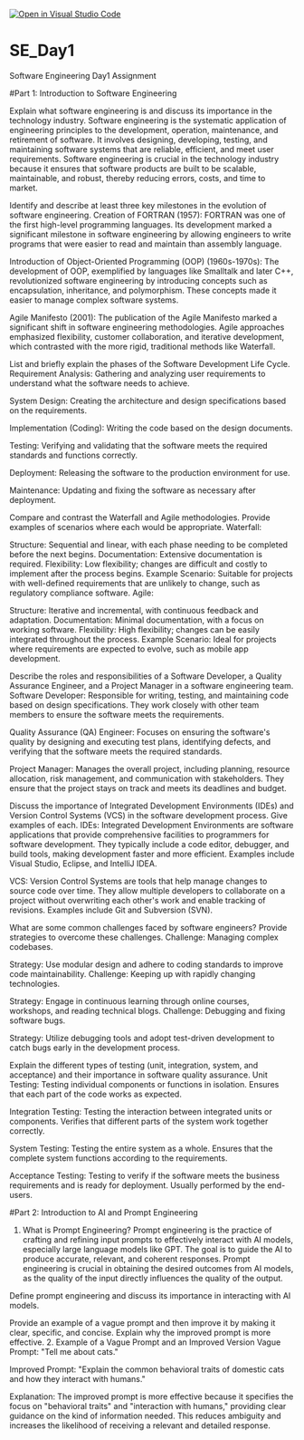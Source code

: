 [![Open in Visual Studio Code](https://classroom.github.com/assets/open-in-vscode-2e0aaae1b6195c2367325f4f02e2d04e9abb55f0b24a779b69b11b9e10269abc.svg)](https://classroom.github.com/online_ide?assignment_repo_id=15585911&assignment_repo_type=AssignmentRepo)
# SE_Day1
Software Engineering Day1 Assignment

#Part 1: Introduction to Software Engineering

Explain what software engineering is and discuss its importance in the technology industry.
Software engineering is the systematic application of engineering principles to the development, operation, maintenance, and retirement of software. It involves designing, developing, testing, and maintaining software systems that are reliable, efficient, and meet user requirements. Software engineering is crucial in the technology industry because it ensures that software products are built to be scalable, maintainable, and robust, thereby reducing errors, costs, and time to market.

Identify and describe at least three key milestones in the evolution of software engineering.
Creation of FORTRAN (1957): FORTRAN was one of the first high-level programming languages. Its development marked a significant milestone in software engineering by allowing engineers to write programs that were easier to read and maintain than assembly language.

Introduction of Object-Oriented Programming (OOP) (1960s-1970s): The development of OOP, exemplified by languages like Smalltalk and later C++, revolutionized software engineering by introducing concepts such as encapsulation, inheritance, and polymorphism. These concepts made it easier to manage complex software systems.

Agile Manifesto (2001): The publication of the Agile Manifesto marked a significant shift in software engineering methodologies. Agile approaches emphasized flexibility, customer collaboration, and iterative development, which contrasted with the more rigid, traditional methods like Waterfall.

List and briefly explain the phases of the Software Development Life Cycle.
Requirement Analysis: Gathering and analyzing user requirements to understand what the software needs to achieve.

System Design: Creating the architecture and design specifications based on the requirements.

Implementation (Coding): Writing the code based on the design documents.

Testing: Verifying and validating that the software meets the required standards and functions correctly.

Deployment: Releasing the software to the production environment for use.

Maintenance: Updating and fixing the software as necessary after deployment.

Compare and contrast the Waterfall and Agile methodologies. Provide examples of scenarios where each would be appropriate.
Waterfall:

Structure: Sequential and linear, with each phase needing to be completed before the next begins.
Documentation: Extensive documentation is required.
Flexibility: Low flexibility; changes are difficult and costly to implement after the process begins.
Example Scenario: Suitable for projects with well-defined requirements that are unlikely to change, such as regulatory compliance software.
Agile:

Structure: Iterative and incremental, with continuous feedback and adaptation.
Documentation: Minimal documentation, with a focus on working software.
Flexibility: High flexibility; changes can be easily integrated throughout the process.
Example Scenario: Ideal for projects where requirements are expected to evolve, such as mobile app development.

Describe the roles and responsibilities of a Software Developer, a Quality Assurance Engineer, and a Project Manager in a software engineering team.
Software Developer: Responsible for writing, testing, and maintaining code based on design specifications. They work closely with other team members to ensure the software meets the requirements.

Quality Assurance (QA) Engineer: Focuses on ensuring the software's quality by designing and executing test plans, identifying defects, and verifying that the software meets the required standards.

Project Manager: Manages the overall project, including planning, resource allocation, risk management, and communication with stakeholders. They ensure that the project stays on track and meets its deadlines and budget.

Discuss the importance of Integrated Development Environments (IDEs) and Version Control Systems (VCS) in the software development process. Give examples of each.
IDEs: Integrated Development Environments are software applications that provide comprehensive facilities to programmers for software development. They typically include a code editor, debugger, and build tools, making development faster and more efficient. Examples include Visual Studio, Eclipse, and IntelliJ IDEA.

VCS: Version Control Systems are tools that help manage changes to source code over time. They allow multiple developers to collaborate on a project without overwriting each other's work and enable tracking of revisions. Examples include Git and Subversion (SVN).

What are some common challenges faced by software engineers? Provide strategies to overcome these challenges.
Challenge: Managing complex codebases.

Strategy: Use modular design and adhere to coding standards to improve code maintainability.
Challenge: Keeping up with rapidly changing technologies.

Strategy: Engage in continuous learning through online courses, workshops, and reading technical blogs.
Challenge: Debugging and fixing software bugs.

Strategy: Utilize debugging tools and adopt test-driven development to catch bugs early in the development process.

Explain the different types of testing (unit, integration, system, and acceptance) and their importance in software quality assurance.
Unit Testing: Testing individual components or functions in isolation. Ensures that each part of the code works as expected.

Integration Testing: Testing the interaction between integrated units or components. Verifies that different parts of the system work together correctly.

System Testing: Testing the entire system as a whole. Ensures that the complete system functions according to the requirements.

Acceptance Testing: Testing to verify if the software meets the business requirements and is ready for deployment. Usually performed by the end-users.

#Part 2: Introduction to AI and Prompt Engineering
1. What is Prompt Engineering?
Prompt engineering is the practice of crafting and refining input prompts to effectively interact with AI models, especially large language models like GPT. The goal is to guide the AI to produce accurate, relevant, and coherent responses. Prompt engineering is crucial in obtaining the desired outcomes from AI models, as the quality of the input directly influences the quality of the output.










Define prompt engineering and discuss its importance in interacting with AI models.


Provide an example of a vague prompt and then improve it by making it clear, specific, and concise. Explain why the improved prompt is more effective.
2. Example of a Vague Prompt and an Improved Version
Vague Prompt: "Tell me about cats."

Improved Prompt: "Explain the common behavioral traits of domestic cats and how they interact with humans."

Explanation: The improved prompt is more effective because it specifies the focus on "behavioral traits" and "interaction with humans," providing clear guidance on the kind of information needed. This reduces ambiguity and increases the likelihood of receiving a relevant and detailed response.
